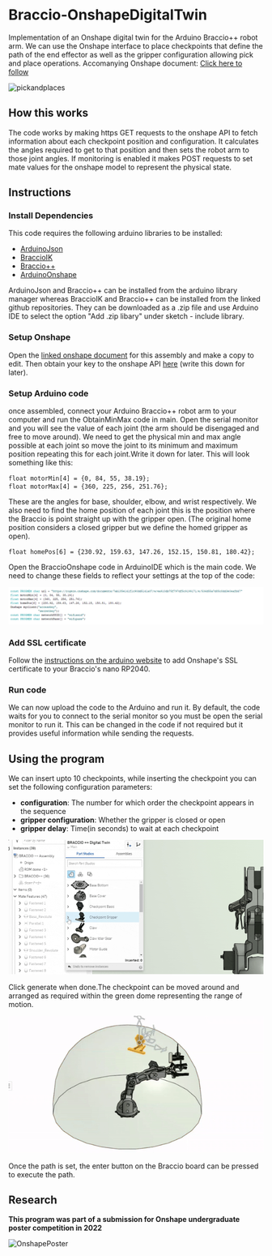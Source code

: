 # Braccio-OnshapeDigitalTwin
Implementation of an Onshape digital twin for the Arduino Braccio++ robot arm. We can use the Onshape interface to place checkpoints that define the path of the end effector as well as the gripper configuration allowing pick and place operations.
Accomanying Onshape document: [Click here to follow](https://cad.onshape.com/documents/9a453d9e3d5cb8f5b9b51eba/w/0248d727b4bba4c0097425b7/e/e23e520ed8ef3f8834a241ca)

![pickandplace](https://github.com/tuftsceeo/Braccio-OnshapeDigitalTwin/blob/main/img/pickandplace.gif)s

## How this works
The code works by making https GET requests to the onshape API to fetch information about each checkpoint position and configuration. It calculates the angles required to get to that position and then sets the robot arm to those joint angles. If monitoring is enabled it makes POST requests to set mate values for the onshape model to represent the physical state.


## Instructions
### Install Dependencies
This code requires the following arduino libraries to be installed:
* [ArduinoJson](https://arduinojson.org/)
* [BraccioIK](https://github.com/tuftsceeo/Braccio-InverseKinematics/tree/main/BraccioIK)
* [Braccio++](https://github.com/arduino-libraries/Arduino_Braccio_plusplus)
* [ArduinoOnshape](https://github.com/tuftsceeo/OnshapeArduino)

ArduinoJson and Braccio++ can be installed from the arduino library manager whereas BraccioIK and Braccio++ can be installed from the linked github repositories. They can be downloaded as a .zip file and use Arduino IDE to select the option "Add .zip libary" under sketch - include library.
### Setup Onshape
Open the [linked onshape document](https://cad.onshape.com/documents/9a453d9e3d5cb8f5b9b51eba/w/0248d727b4bba4c0097425b7/e/e23e520ed8ef3f8834a241ca) for this assembly and make a copy to edit. Then obtain your key to the onshape API [here](https://dev-portal.onshape.com/keys) (write this down for later).
### Setup Arduino code
once assembled, connect your Arduino Braccio++ robot arm to your computer and run the ObtainMinMax code in main. Open the serial monitor and you will see the value of each joint (the arm should be disengaged and free to move around). We need to get the physical min and max angle possible at each joint so move the joint to its minimum and maximum position repeating this for each joint.Write it down for later. This will look something like this: 

```
float motorMin[4] = {0, 84, 55, 38.19};
float motorMax[4] = {360, 225, 256, 251.76};
```
These are the angles for base, shoulder, elbow, and wrist respectively. We also need to find the home position of each joint this is the position where the Braccio is point straight up with the gripper open. (The original home position considers a closed gripper but we define the homed gripper as open).

```
float homePos[6] = {230.92, 159.63, 147.26, 152.15, 150.81, 180.42};
```

Open the BraccioOnshape code in ArduinoIDE which is the main code. We need to change these fields to reflect your settings at the top of the code:

![settings](https://github.com/tuftsceeo/Braccio-OnshapeDigitalTwin/blob/main/img/settings.png)

### Add SSL certificate
Follow the [instructions on the arduino website](https://support.arduino.cc/hc/en-us/articles/360016119219-How-to-add-certificates-to-Wifi-Nina-Wifi-101-Modules-) to add Onshape's SSL certificate to your Braccio's nano RP2040.

### Run code
We can now upload the code to the Arduino and run it. By default, the code waits for you to connect to the serial monitor so you must be open the serial monitor to run it. This can be changed in the code if not required but it provides useful information while sending the requests.

## Using the program

We can insert upto 10 checkpoints, while inserting the checkpoint you can set the following configuration parameters:
* **configuration**: The number for which order the checkpoint appears in the sequence
* **gripper configuration**: Whether the gripper is closed or open
* **gripper delay**: Time(in seconds) to wait at each checkpoint

![gripper](https://github.com/tuftsceeo/Braccio-OnshapeDigitalTwin/blob/main/img/gripper.gif)

Click generate when done.The checkpoint can be moved around and arranged as required within the green dome representing the range of motion.

![dome](https://github.com/tuftsceeo/Braccio-OnshapeDigitalTwin/blob/main/img/dome.gif)

Once the path is set, the enter button on the Braccio board can be pressed to execute the path.

## Research

**This program was part of a submission for Onshape undergraduate poster competition in 2022**

![OnshapePoster](https://github.com/tuftsceeo/Braccio-OnshapeDigitalTwin/blob/main/img/OnshapePoster.jpg)
